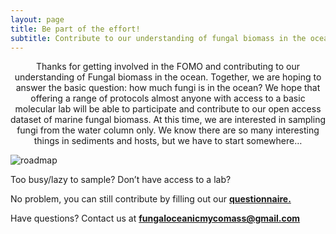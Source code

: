 ```yaml
---
layout: page
title: Be part of the effort!
subtitle: Contribute to our understanding of fungal biomass in the ocean
---
```



<p align="center">
Thanks for getting involved in the FOMO and contributing to our understanding of Fungal biomass in the ocean. Together, we are hoping to answer the basic question: how much fungi is in the ocean? We hope that offering a range of protocols almost anyone with access to a basic molecular lab will be able to participate and contribute to our open access dataset of marine fungal biomass. At this time, we are interested in sampling fungi from the water column only.  We know there are so many interesting things in sediments and hosts, but we have to start somewhere…
</p>




<img src="https://FOMO-project.github.io/assets/img/roadmap.jpg" alt="roadmap" />





Too busy/lazy to sample?  Don’t have access to a lab?


No problem, you can still contribute by filling out our [**questionnaire.**](https://forms.gle/ELZXXouvrJXhB6ck7)
  
  
Have questions?  Contact us at **fungaloceanicmycomass@gmail.com**


